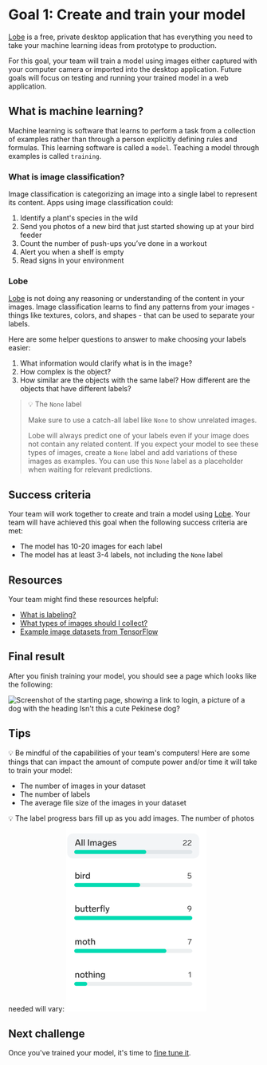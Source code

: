 # Goal 1: Create and train your model

[Lobe] is a free, private desktop application that has everything you need to take your machine learning ideas from prototype to production. 

For this goal, your team will train a model using images either captured with your computer camera or imported into the desktop application. Future goals will focus on testing and running your trained model in a web application.

## What is machine learning?

Machine learning is software that learns to perform a task from a collection of examples rather than through a person explicitly defining rules and formulas. This learning software is called a `model`. Teaching a model through examples is called `training`.

### What is image classification?

Image classification is categorizing an image into a single label to represent its content. Apps using image classification could:

1. Identify a plant's species in the wild
1. Send you photos of a new bird that just started showing up at your bird feeder
1. Count the number of push-ups you’ve done in a workout
1. Alert you when a shelf is empty
1. Read signs in your environment

### Lobe

[Lobe] is not doing any reasoning or understanding of the content in your images. Image classification learns to find any patterns from your images - things like textures, colors, and shapes - that can be used to separate your labels.

Here are some helper questions to answer to make choosing your labels easier:

1. What information would clarify what is in the image?
1. How complex is the object?
1. How similar are the objects with the same label? How different are the objects that have different labels?

> 💡 The `None` label
>
> Make sure to use a catch-all label like `None` to show unrelated images.
>
> Lobe will always predict one of your labels even if your image does not contain any related content. If you expect your model to see these types of images, create a `None` label and add variations of these images as examples. You can use this `None` label as a placeholder when waiting for relevant predictions.

## Success criteria

Your team will work together to create and train a model using [Lobe]. Your team will have achieved this goal when the following success criteria are met:

- The model has 10-20 images for each label
- The model has at least 3-4 labels, not including the `None` label

## Resources

Your team might find these resources helpful:

- [What is labeling?](https://www.lobe.ai/docs/label/label)
- [What types of images should I collect?](https://www.lobe.ai/docs/label/label#accordion-what-types-of-images-should-i-collect)
- [Example image datasets from TensorFlow](https://www.tensorflow.org/datasets/catalog/overview#image_classification)

## Final result

After you finish training your model, you should see a page which looks like the following:

![Screenshot of the starting page, showing a link to login, a picture of a dog with the heading Isn't this a cute Pekinese dog?](./media/_lobe_la_bel-complete.png)

## Tips

💡 Be mindful of the capabilities of your team's computers! Here are some things that can impact the amount of compute power and/or time it will take to train your model:

- The number of images in your dataset
- The number of labels
- The average file size of the images in your dataset

💡 The label progress bars fill up as you add images. The number of photos needed will vary:
![Screenshot of the Lobe application user interface, which shows progress bars underneath labels with the number of photos for each label](./media/lobe-ui_label-progress-bars.png)

## Next challenge

Once you've trained your model, it's time to [fine tune it](./2-test.md).

<!-- References -->
[Lobe]: https://www.lobe.ai

